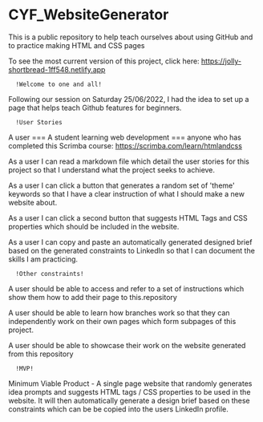 # CYF_WebsiteGenerator
This is a public repository to help teach ourselves about using GitHub and to practice making HTML and CSS pages

To see the most current version of this project, click here: https://jolly-shortbread-1ff548.netlify.app

      !Welcome to one and all!
Following our session on Saturday 25/06/2022, I had the idea to set up a page that helps teach Github features for beginners.

      !User Stories

A user === A student learning web development === anyone who has completed this Scrimba course: https://scrimba.com/learn/htmlandcss

As a user I can read a markdown file which detail the user stories for this project so that I understand what the project seeks to achieve.

As a user I can click a button that generates a random set of 'theme' keywords so that I have a clear instruction of what I should make a new website about.

As a user I can click a second button that suggests HTML Tags and CSS properties which should be included in the website.

As a user I can copy and paste an automatically generated designed brief based on the generated constraints to LinkedIn so that I can document the skills I am practicing.

      !Other constraints!

A user should be able to access and refer to a set of instructions which show them how to add their page to this.repository

A user should be able to learn how branches work so that they can independently work on their own pages which form subpages of this project.

A user should be able to showcase their work on the website generated from this repository


      !MVP!
Minimum Viable Product - A single page website that randomly generates idea prompts and suggests HTML tags / CSS properties to be used in the website. It will then automatically generate a design brief based on these constraints which can be  be copied into the users LinkedIn profile.
